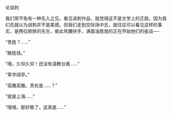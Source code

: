 论讽刺

  

我们常不免有一种先入之见，看见讽刺作品，就觉得这不是文学上的正路，因为我们先就以为讽刺并不是美德。但我们走到交际场中去，就往往可以看见这样的事实，是两位胖胖的先生，彼此弯腰拱手，满面油晃晃的正在开始他们的扳谈──

“贵姓？……”

“敝姓钱。”

“哦，久仰久仰！还没有请教台甫……”

“草字阔亭。”

“高雅高雅。贵处是……？”

“就是上海……”

“哦哦，那好极了，这真是……”